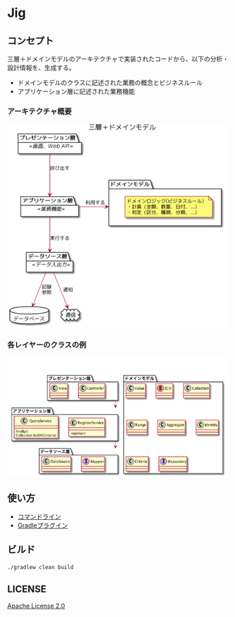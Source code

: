 # Jig

## コンセプト

三層＋ドメインモデルのアーキテクチャで実装されたコードから、以下の分析・設計情報を、生成する。

- ドメインモデルのクラスに記述された業務の概念とビジネスルール
- アプリケーション層に記述された業務機能

### アーキテクチャ概要

![ドメインモデルのクラスに記述された業務の概念とビジネスルール](./overview.png)

### 各レイヤーのクラスの例

![アプリケーション層に記述された業務機能](./architecture.png)

## 使い方

- [コマンドライン](./jig-cli)
- [Gradleプラグイン](./jig-gradle-plugin)

## ビルド

 `./gradlew clean build`

## LICENSE

[Apache License 2.0](LICENSE)

